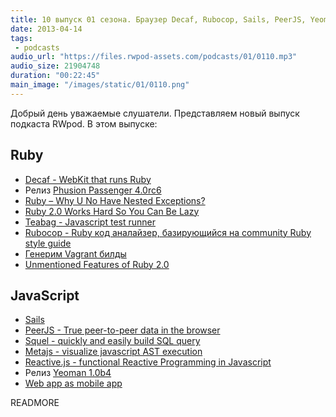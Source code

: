 ```yaml
---
title: 10 выпуск 01 сезона. Браузер Decaf, Rubocop, Sails, PeerJS, Yeoman 1.0b4 и прочее
date: 2013-04-14
tags:
 - podcasts
audio_url: "https://files.rwpod-assets.com/podcasts/01/0110.mp3"
audio_size: 21904748
duration: "00:22:45"
main_image: "/images/static/01/0110.png"
---
```


Добрый день уважаемые слушатели. Представляем новый выпуск подкаста RWpod. В этом выпуске:

## Ruby

 - [Decaf - WebKit that runs Ruby](http://trydecaf.org/)
 - Релиз [Phusion Passenger 4.0rc6](http://blog.phusion.nl/2013/04/09/phusion-passenger-4-0-release-candidate-6/)
 - [Ruby – Why U No Have Nested Exceptions?](http://www.skorks.com/2013/04/ruby-why-u-no-have-nested-exceptions/)
 - [Ruby 2.0 Works Hard So You Can Be Lazy](http://patshaughnessy.net/2013/4/3/ruby-2-0-works-hard-so-you-can-be-lazy)
 - [Teabag - Javascript test runner](https://github.com/modeset/teabag)
 - [Rubocop - Ruby код аналайзер, базирующийся на community Ruby style guide](http://batsov.com/rubocop/)
 - [Генерим Vagrant билды](http://hospice.io/)
 - [Unmentioned Features of Ruby 2.0](http://whitequark.org/blog/2013/04/14/unmentioned-features-of-ruby-2-dot-0/)

## JavaScript

 - [Sails](http://balderdashy.github.io/sails/)
 - [PeerJS - True peer-to-peer data in the browser](http://peerjs.com/)
 - [Squel - quickly and easily build SQL query](http://hiddentao.github.io/squel/)
 - [Metajs - visualize javascript AST execution](http://int3.github.io/metajs/)
 - [Reactive.js - functional Reactive Programming in Javascript](http://eng.wealthfront.com/2013/04/reactivejs-functional-reactive.html)
 - Релиз [Yeoman 1.0b4](http://addyosmani.com/blog/yeoman-update-announcing-1-0-beta-4/)
 - [Web app as mobile app](http://blog.forecast.io/its-not-a-web-app-its-an-app-you-install-from-the-web/)


READMORE
